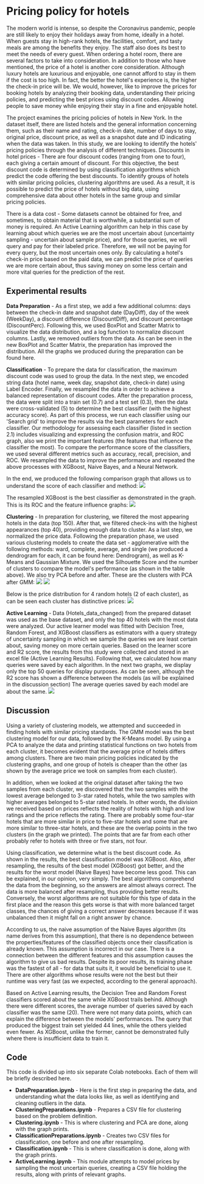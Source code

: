 # Pricing policy for hotels

The modern world is intense, so despite the Coronavirus pandemic, people are still likely to enjoy their holidays away from home, ideally in a hotel. When guests stay in high-rank hotels, the facilities, comfort, and tasty meals are among the benefits they enjoy. The staff also does its best to meet the needs of every guest. When ordering a hotel room, there are several factors to take into consideration. In addition to those who have mentioned, the price of a hotel is another core consideration. Although luxury hotels are luxurious and enjoyable, one cannot afford to stay in them if the cost is too high. In fact, the better the hotel's experience is, the higher the check-in price will be. We would, however, like to improve the prices for booking hotels by analyzing their booking data, understanding their pricing policies, and predicting the best prices using discount codes.  Allowing people to save money while enjoying their stay in a fine and enjoyable hotel.

The project examines the pricing policies of hotels in New York. In the dataset itself, there are listed hotels and the general information concerning them, such as their name and rating, check-in date, number of days to stay, original price, discount price, as well as a snapshot date and ID indicating when the data was taken.
In this study, we are looking to identify the hotels' pricing policies through the analysis of different techniques. Discounts in hotel prices - There are four discount codes (ranging from one to four), each giving a certain amount of discount. For this objective, the best discount code is determined by using classification algorithms which predict the code offering the best discounts. To identify groups of hotels with similar pricing policies, clustering algorithms are used. As a result, it is possible to predict the price of hotels without big data, using comprehensive data about other hotels in the same group and similar pricing policies.

There is a data cost - Some datasets cannot be obtained for free, and sometimes, to obtain material that is worthwhile, a substantial sum of money is required. An Active Learning algorithm can help in this case by learning about which queries we are the most uncertain about (uncertainty sampling - uncertain about sample price), and for those queries, we will query and pay for their labeled price. Therefore, we will not be paying for every query, but the most uncertain ones only. By calculating a hotel's check-in price based on the paid data, we can predict the price of queries we are more certain about, thus saving money on some less certain and more vital queries for the prediction of the rest.

## Experimental results
**Data Preparation** - As a first step, we add a few additional columns: days between the check-in date and snapshot date (DayDiff), day of the week (WeekDay), a discount difference (DiscountDiff), and discount percentage (DiscountPerc). Following this, we used BoxPlot and Scatter Matrix to visualize the data distribution, and a log function to normalize discount columns. Lastly, we removed outliers from the data. As can be seen in the new BoxPlot and  Scatter Matrix, the preparation has improved the distribution. All the graphs we produced during the preparation can be found here.

**Classification** - To prepare the data for classification, the maximum discount code was used to group the data. In the next step, we encoded string data (hotel name, week day, snapshot date, check-in date) using Label Encoder. Finally, we resampled the data in order to achieve a balanced representation of discount codes. After the preparation process, the data were split into a train set (0.7) and a test set (0.3), then the data were cross-validated (5) to determine the best classifier (with the highest accuracy score). As part of this process, we run each classifier using our 'Search grid' to improve the results via the best parameters for each classifier. Our methodology for assessing each classifier (listed in section 2.1) includes visualizing and expressing the confusion matrix, and ROC graph, also we print the important features (the features that influence the classifier the most). To compare the performance score of the classifiers, we used several different metrics such as accuracy, recall, precision, and ROC. We resampled the data to improve the performance and repeated the above processes with XGBoost, Naive Bayes, and a Neural Network.

In the end, we produced the following comparison graph that allows us to understand the score of each classifier and method:
![](images/1.png)

The resampled XGBoost is the best classifier as demonstrated in the graph. This is its ROC and the feature influence graphs:
![](images/2.png)

**Clustering** - In preparation for clustering, we filtered the most appearing hotels in the data (top 150). After that, we filtered check-ins with the highest appearances (top 40), providing enough data to cluster. As a last step, we normalized the price data. Following the preparation phase, we used various clustering models to create the data set - agglomerative with the following methods: ward, complete, average, and single (we produced a dendrogram for each, it can be found here: Dendrogram), as well as K-Means and Gaussian Mixture. We used the Silhouette Score and the number of clusters to compare the model's performance (as shown in the table above).
We also try PCA before and after. These are the clusters with PCA after GMM:
![](images/3.png)
![](images/4.png)

Below is the price distribution for 4 random hotels (2 of each cluster), as can be seen each cluster has distinctive prices:
![](images/5.png)

**Active Learning** - Data (Hotels_data_changed) from the prepared dataset was used as the base dataset, and only the top 40 hotels with the most data were analyzed. Our active learner model was fitted with Decision Tree, Random Forest, and XGBoost classifiers as estimators with a query strategy of uncertainty sampling in which we sample the queries we are least certain about, saving money on more certain queries. Based on the learner score and R2 score, the results from this study were collected and stored in an excel file (Active Learning Results). Following that, we calculated how many queries were saved by each algorithm. In the next two graphs, we display only the top 50 queries for display purposes. As can be seen, although the R2 score has shown a difference between the models (as will be explained in the discussion section) The average queries saved by each model are about the same.
![](images/6.png)

## Discussion
Using a variety of clustering models, we attempted and succeeded in finding hotels with similar pricing standards. The GMM model was the best clustering model for our data, followed by the K-Means model. By using a PCA to analyze the data and printing statistical functions on two hotels from each cluster, it becomes evident that the average price of hotels differs among clusters. There are two main pricing policies indicated by the clustering graphs, and one group of hotels is cheaper than the other (as shown by the average price we took on samples from each cluster).

In addition, when we looked at the original dataset after taking the two samples from each cluster, we discovered that the two samples with the lowest average belonged to 3-star rated hotels, while the two samples with higher averages belonged to 5-star rated hotels. In other words, the division we received based on prices reflects the reality of hotels with high and low ratings and the price reflects the rating. There are probably some four-star hotels that are more similar in price to five-star hotels and some that are more similar to three-star hotels, and these are the overlap points in the two clusters (in the graph we printed). The points that are far from each other probably refer to hotels with three or five stars, not four.

Using classification, we determine what is the best discount code. As shown in the results, the best classification model was XGBoost. Also, after resampling, the results of the best model (XGBoost) got better, and the results for the worst model (Naive Bayes) have become less good. This can be explained, in our opinion, very simply. The best algorithms comprehend the data from the beginning, so the answers are almost always correct. The data is more balanced after resampling, thus providing better results. Conversely, the worst algorithms are not suitable for this type of data in the first place and the reason this gets worse is that with more balanced target classes, the chances of giving a correct answer decreases because if it was unbalanced then it might fall on a right answer by chance.

According to us, the naive assumption of the Naive Bayes algorithm (its name derives from this assumption), that there is no dependence between the properties/features of the classified objects once their classification is already known. This assumption is incorrect in our case. There is a connection between the different features and this assumption causes the algorithm to give us bad results. Despite its poor results, its training phase was the fastest of all - for data that suits it, it would be beneficial to use it. There are other algorithms whose results were not the best but their runtime was very fast (as we expected, according to the general approach).

Based on Active Learning results, the Decision Tree and Random Forest classifiers scored about the same while XGBoost trails behind.  Although there were different scores, the average number of queries saved by each classifier was the same (20). There were not many data points, which can explain the difference between the models' performances. The query that produced the biggest train set yielded 44 lines, while the others yielded even fewer. As XGBoost, unlike the former, cannot be demonstrated fully where there is insufficient data to train it.

## Code
This code is divided up into six separate Colab notebooks. Each of them will be briefly described here. 
* **DataPreparation.ipynb** - Here is the first step in preparing the data, and understanding what the data looks like, as well as identifying and cleaning outliers in the data. 
* **ClusteringPreparations.ipynb** - Prepares a CSV file for clustering based on the problem definition. 
* **Clustering.ipynb** - This is where clustering and PCA are done, along with the graph prints. 
* **ClassificationPreparations.ipynb** - Creates two CSV files for classification, one before and one after resampling. 
* **Classification.ipynb** - This is where classification is done, along with the graph prints. 
* **ActiveLearning.ipynb** - This module attempts to model prices by sampling the most uncertain queries, creating a  CSV file holding the results, along with prints of relevant graphs.
